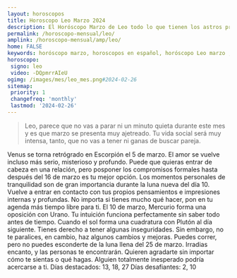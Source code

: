 ```yaml
---
layout: horoscopos
title: Horoscopo Leo Marzo 2024
description: El Horóscopo Marzo de Leo todo lo que tienen los astros preparados para este mes, amor, trabajo, familia. Todo sobre astrologia, tarot, predicciones. Horoscopo gratis en español, predicciones y astrología.
permalink: /horoscopo-mensual/leo/
amplink: /horoscopo-mensual/amp/leo/
home: FALSE
keywords: horóscopo marzo, horoscopos en español, horóscopo Leo marzo , horóscopo esperanza gracia, horoscop, horóscopos gratis, horoscopo Leo, Tarot, Astrologia, Zodíaco, Leo, horoscopo gratis, horoscopo del mes 
horoscopo:
 signo: leo
 video: -DQpmrrAIeU
ogimg: /images/mes/leo_mes.png#2024-02-26
sitemap:
 priority: 1
 changefreq: 'monthly'
 lastmod: '2024-02-26'
---
```



 > Leo, parece que no vas a parar ni un minuto quieta durante este mes y es que marzo se presenta muy ajetreado. Tu vida social será muy intensa, tanto, que no vas a tener ni ganas de buscar pareja.



Venus se torna retrógrado en Escorpión el 5 de marzo. El amor se vuelve incluso más serio, misterioso y profundo. Puede que quieras entrar de cabeza en una relación, pero posponer los compromisos formales hasta después del 16 de marzo es tu mejor opción. 
Los momentos personales de tranquilidad son de gran importancia durante la luna nueva del día 10. Vuelve a entrar en contacto con tus propios pensamientos e impresiones internas y profundas. No importa si tienes mucho qué hacer, pon en tu agenda más tiempo libre para ti. 
El 10 de marzo, Mercurio forma una oposición con Urano. Tu intuición funciona perfectamente sin saber todo antes de tiempo. 
Cuando el sol forma una cuadratura con Plutón al día siguiente. Tienes derecho a tener algunas inseguridades. Sin embargo, no te paralices, en cambio, haz algunos cambios y mejoras. 
Puedes correr, pero no puedes esconderte de la luna llena del 25 de marzo. Irradias encanto, y las personas te encontrarán. Quieren agradarte sin importar cómo te sientas o qué hagas. Alguien totalmente inesperado podría acercarse a ti. 
Días destacados: 13, 18, 27
Días desafiantes: 2, 10